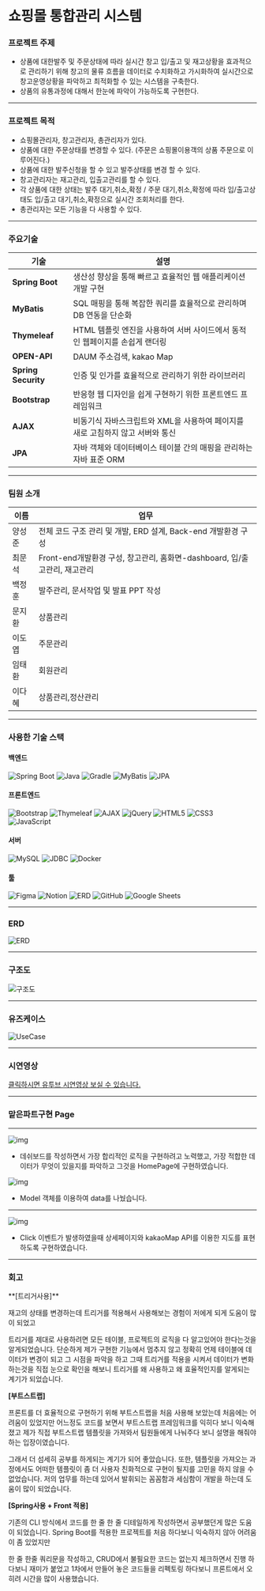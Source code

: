 <h1>쇼핑몰 통합관리 시스템</h1>

### 프로젝트 주제 
- 상품에 대한발주 및 주문상태에 따라 실시간 창고 입/출고 및 재고상황을 효과적으로 관리하기 위해 창고의 물류 흐름을 데이터로 수치화하고 가시화하여 실시간으로 창고운영상황을 파악하고 최적화할 수 있는 시스템을 구축한다.
- 상품의 유통과정에 대해서 한눈에 파악이 가능하도록 구현한다.

---

### 프로젝트 목적 

- 쇼핑몰관리자, 창고관리자, 총관리자가 있다.
- 상품에 대한 주문상태를 변경할 수 있다. (주문은 쇼핑몰이용객의 상품 주문으로 이루어진다.)
- 상품에 대한 발주신청을 할 수 있고 발주상태를 변경 할 수 있다.
- 창고관리자는 재고관리, 입출고관리를 할 수 있다.
- 각 상품에 대한 상태는 발주 대기,취소,확정 / 주문 대기,취소,확정에 따라
    입/출고상태도 입/출고 대기,취소,확정으로 실시간 조회처리를 한다.
- 총관리자는 모든 기능을 다 사용할 수 있다.

---

### 주요기술 

| 기술 | 설명 |
| --- | --- |
| **Spring Boot** | 생산성 향상을 통해 빠르고 효율적인 웹 애플리케이션 개발 구현 |
| **MyBatis** | SQL 매핑을 통해 복잡한 쿼리를 효율적으로 관리하며 DB 연동을 단순화 |
| **Thymeleaf** | HTML 템플릿 엔진을 사용하여 서버 사이드에서 동적인 웹페이지를 손쉽게 랜더링 |
| **OPEN-API** | DAUM 주소검색, kakao Map |
| **Spring Security** | 인증 및 인가를 효율적으로 관리하기 위한 라이브러리 |
| **Bootstrap** | 반응형 웹 디자인을 쉽게 구현하기 위한 프론트엔드 프레임워크 |
| **AJAX** | 비동기식 자바스크립트와 XML을 사용하여 페이지를 새로 고침하지 않고 서버와 통신 |
| **JPA** | 자바 객체와 데이터베이스 테이블 간의 매핑을 관리하는 자바 표준 ORM |

---

<h3>팀원 소개</h3>

| 이름 |                                                                      업무 |
| --- | --- |
| 양성준  | 전체 코드 구조 관리 및 개발, ERD 설계, Back-end 개발환경 구성  |
| 최문석  | Front-end개발환경 구성, 창고관리, 홈화면-dashboard, 입/출고관리, 재고관리  |
| 백정훈 | 발주관리, 문서작업 및 발표 PPT 작성  |
| 문지환 | 상품관리 |
| 이도엽 | 주문관리 |
| 임태환 | 회원관리 |
| 이다혜 | 상품관리,정산관리 |

---

###  사용한 기술 스택

#### 백엔드
![Spring Boot](https://img.shields.io/badge/spring%20boot-6DB33F.svg?&style=for-the-badge&logo=spring&logoColor=white)
![Java](https://img.shields.io/badge/java-007396.svg?&style=for-the-badge&logo=java&logoColor=white)
![Gradle](https://img.shields.io/badge/gradle-02303A.svg?&style=for-the-badge&logo=gradle&logoColor=white)
![MyBatis](https://img.shields.io/badge/mybatis-BE3939.svg?&style=for-the-badge&logo=mybatis&logoColor=white)
![JPA](https://img.shields.io/badge/jpa-6DB33F.svg?&style=for-the-badge&logo=jpa&logoColor=white)

#### 프론트엔드
![Bootstrap](https://img.shields.io/badge/bootstrap-7952B3.svg?&style=for-the-badge&logo=bootstrap&logoColor=white)
![Thymeleaf](https://img.shields.io/badge/thymeleaf-005F0F.svg?&style=for-the-badge&logo=thymeleaf&logoColor=white)
![AJAX](https://img.shields.io/badge/ajax-00A0DC.svg?&style=for-the-badge&logo=ajax&logoColor=white)
![jQuery](https://img.shields.io/badge/jquery-0769AD.svg?&style=for-the-badge&logo=jquery&logoColor=white)
![HTML5](https://img.shields.io/badge/html5-E34F26?style=for-the-badge&logo=html5&logoColor=white)
![CSS3](https://img.shields.io/badge/css3-1572B6?style=for-the-badge&logo=css3&logoColor=white)
![JavaScript](https://img.shields.io/badge/javascript-F7DF1E?style=for-the-badge&logo=javascript&logoColor=black)

#### 서버
![MySQL](https://img.shields.io/badge/mysql-4479A1.svg?&style=for-the-badge&logo=mysql&logoColor=white)
![JDBC](https://img.shields.io/badge/jdbc-007396.svg?&style=for-the-badge&logo=java&logoColor=white)
![Docker](https://img.shields.io/badge/Docker-2496ED.svg?&style=for-the-badge&logo=docker&logoColor=white)

#### 툴
![Figma](https://img.shields.io/badge/figma-F24E1E.svg?&style=for-the-badge&logo=figma&logoColor=white)
![Notion](https://img.shields.io/badge/notion-000000.svg?&style=for-the-badge&logo=notion&logoColor=white)
![ERD](https://img.shields.io/badge/erd-0177C1.svg?&style=for-the-badge&logo=data:image/svg+xml;base64,<base64_encoded_logo>)
![GitHub](https://img.shields.io/badge/github-181717.svg?&style=for-the-badge&logo=github&logoColor=white)
![Google Sheets](https://img.shields.io/badge/google%20sheets-34A853.svg?&style=for-the-badge&logo=google%20sheets&logoColor=white)


---

### ERD

![ERD](image/ERD.png)

---
### 구조도

![구조도](image/구조도1.png)

---
### 유즈케이스

![UseCase](image/유즈케이스.png)

---
### 시연영상 
[클릭하시면 유투브 시연영상 보실 수 있습니다.](https://www.youtube.com/watch?v=VFlLRDUYnwE)

---

### 맡은파트구현 Page

--- 
![img](image/홈화면.png)

- 데쉬보드를 작성하면서 가장 합리적인 로직을 구현하려고 노력했고, 가장 적합한 데이터가 무엇이 있을지를 파악하고 그것을 HomePage에 구현하였습니다.

![img](image/창고관리1.jpg)
- Model 객체를 이용하여 data를 나눴습니다.
---
![img](image/창고관리2.jpg)
- Click 이벤트가 발생하였을때 상세페이지와 kakaoMap API를 이용한 지도를 표현하도록 구현하였습니다.



---


<h3>회고</h3>
**[트리거사용]**

재고의 상태를 변경하는데 트리거를 적용해서 사용해보는 경험이 저에게 되게 도움이 많이 되었고 

트리거를 제대로 사용하려면 모든 테이블, 프로젝트의 로직을 다 알고있어야 한다는것을 알게되었습니다. 단순하게 제가 구현한 기능에서 멈추지 않고 정확히 언제 테이블에 데이터가 변경이 되고 그 시점을 파악을 하고 그때 트리거를 적용을 시켜서 데이터가 변화하는것을 직접 눈으로 확인을 해보니 트리거를 왜 사용하고 왜 효율적인지를 알게되는 계기가 되었습니다. 

**[부트스트랩]**

프론트를 더 효율적으로 구현하기 위해 부트스트랩을 처음 사용해 보았는데 처음에는 어려움이 있었지만 어느정도 코드를 보면서 부트스트랩 프레임워크를 익히다 보니 익숙해졌고 제가 직접 부트스트랩 템플릿을 가져와서 팀원들에게 나눠주다 보니 설명을 해줘야 하는 입장이였습니다. 

그래서 더 섬세히 공부를 하게되는 계기가 되어 좋았습니다. 또한, 템플릿을 가져오는 과정에서도 어떠한 템플릿이 좀 더 사용자 친화적으로 구현이 될지를 고민을 하지 않을 수 없었습니다. 저의 업무를 하는데 있어서 발휘되는 꼼꼼함과 세심함이 개발을 하는데 도움이 많이 되었습니다.

**[Spring사용 + Front 적용]**

기존의 CLI 방식에서 코드를 한 줄 한 줄 디테일하게 작성하면서 공부했던게 많은 도움이 되었습니다. Spring Boot를 적용한 프로젝트를 처음 하다보니 익숙하지 않아 어려움이 좀 있었지만 

한 줄 한줄 쿼리문을 작성하고, CRUD에서 불필요한 코드는 없는지 체크하면서 진행 하다보니 재미가 붙었고 1차에서 만들어 놓은 코드들을 리펙토링 하다보니 프론트에서 오히려 시간을 많이 사용했습니다.
